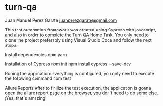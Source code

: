 # turn-qa
Juan Manuel Perez Garate juanperezgarate@gmail.com

This test automation framework was created using Cypress with javascript, and also in order to complete the Turn QA Home Task.
You only need to clone the project preferably using Visual Studio Code and follow the next steps:

Install dependencies
npm yarn

Installation of Cypress
npm init
npm install cypress --save-dev

Runing the application: everything is configured, you only need to execute the following command
npm test

Allure Reports
After to finilize the test execution, the application is gonna open the allure report page on the browser, you don´t need to do some else. ¡Yes, that´s amazing!